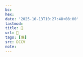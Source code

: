 ```yaml
---
bc:
hex:
date: '2025-10-13T10:27:48+08:00'
lastmod:
title: 􄞆
url: 􄞆
tags: [瓗]
src: DCCV
note:
---
```

